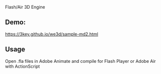 Flash/Air 3D Engine

## Demo: 

https://3key.github.io/we3d/sample-md2.html

## Usage

Open .fla files in Adobe Animate and compile for Flash Player or Adobe Air with ActionScript
